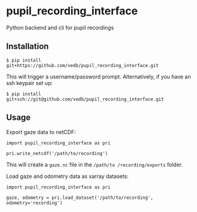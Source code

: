 # pupil_recording_interface

Python backend and cli for pupil recordings

## Installation

    $ pip install git+https://github.com/vedb/pupil_recording_interface.git
    
This will trigger a username/password prompt. Alternatively, if you have an
 ssh keypair set up:
 
    $ pip install git+ssh://git@github.com/vedb/pupil_recording_interface.git

## Usage

Export gaze data to netCDF:

    import pupil_recording_interface as pri
    
    pri.write_netcdf('/path/to/recording')
    
This will create a `gaze.nc` file in the `/path/to /recording/exports`
folder.

Load gaze and odometry data as xarray datasets:

    import pupil_recording_interface as pri
    
    gaze, odometry = pri.load_dataset('/path/to/recording', odometry='recording')
